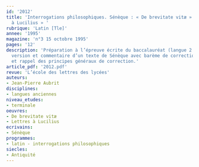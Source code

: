 ```yaml
---
id: '2012'
title: 'Interrogations philosophiques. Sénèque : « De brevitate vitæ » ; « Lettres
  à Lucilius » '
rubrique: 'Latin [Tle]'
annee: '1995'
magazine: 'n°3 15 octobre 1995'
pages: '12'
description: 'Préparation à l’épreuve écrite du baccalauréat (langue 2 et spécialité) :
  version et commentaire d’un texte de Sénèque avec barème de correction + traduction
  et rappel des principes généraux de correction.'
article_pdf: '2012.pdf'
revue: 'L’école des lettres des lycées'
auteurs:
- Jean-Pierre Aubrit
disciplines:
- langues anciennes
niveau_etudes:
- terminale
oeuvres:
- De brevitate vitæ
- Lettres à Lucilius
ecrivains:
- Sénèque
programmes:
- latin - interrogations philosophiques
siecles:
- Antiquité
---
```

